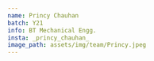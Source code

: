 ```yaml
---
name: Princy Chauhan
batch: Y21
info: BT Mechanical Engg.
insta: _princy_chauhan_
image_path: assets/img/team/Princy.jpeg
---
```

